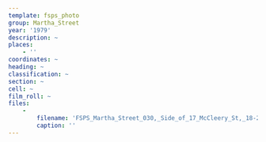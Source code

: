 ```yaml
---
template: fsps_photo
group: Martha_Street
year: '1979'
description: ~
places:
    - ''
coordinates: ~
heading: ~
classification: ~
section: ~
cell: ~
film_roll: ~
files:
    -
        filename: 'FSPS_Martha_Street_030,_Side_of_17_McCleery_St,_18-2-A,_1979.png'
        caption: ''
---
```

